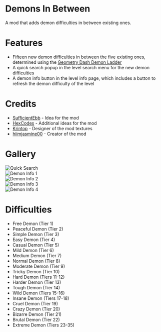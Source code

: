 # Demons In Between
A mod that adds demon difficulties in between existing ones.

# Features
- Fifteen new demon difficulties in between the five existing ones, determined using the [Geometry Dash Demon Ladder](https://gdladder.com)
- A quick search popup in the level search menu for the new demon difficulties
- A demon info button in the level info page, which includes a button to refresh the demon difficulty of the level

# Credits
- [SufficientEbb](user:20865884) - Idea for the mod
- [HexCodes](user:16858187) - Additional ideas for the mod
- [Krintop](user:7242014) - Designer of the mod textures
- [hiimjasmine00](user:7466002) - Creator of the mod

# Gallery
![Quick Search](hiimjustin000.demons_in_between/quicksearch.png?width=320)\
![Demon Info 1](hiimjustin000.demons_in_between/demon-info-1.png?width=320)\
![Demon Info 2](hiimjustin000.demons_in_between/demon-info-2.png?width=320)\
![Demon Info 3](hiimjustin000.demons_in_between/demon-info-3.png?width=320)\
![Demon Info 4](hiimjustin000.demons_in_between/demon-info-4.png?width=320)

# Difficulties
- Free Demon (Tier 1)
- Peaceful Demon (Tier 2)
- Simple Demon (Tier 3)
- Easy Demon (Tier 4)
- Casual Demon (Tier 5)
- Mild Demon (Tier 6)
- Medium Demon (Tier 7)
- Normal Demon (Tier 8)
- Moderate Demon (Tier 9)
- Tricky Demon (Tier 10)
- Hard Demon (Tiers 11-12)
- Harder Demon (Tier 13)
- Tough Demon (Tier 14)
- Wild Demon (Tiers 15-16)
- Insane Demon (Tiers 17-18)
- Cruel Demon (Tier 19)
- Crazy Demon (Tier 20)
- Bizarre Demon (Tier 21)
- Brutal Demon (Tier 22)
- Extreme Demon (Tiers 23-35)